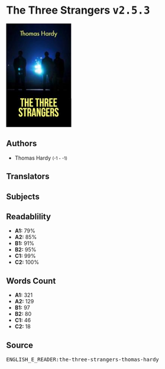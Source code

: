 # The Three Strangers <kbd>v2.5.3</kbd>

![](./cover.medium.jpg "")

## Authors


 - Thomas Hardy <small>(-1 - -1)</small>

## Translators



## Subjects



## Readablility


 - **A1:** 79%
 - **A2:** 85%
 - **B1:** 91%
 - **B2:** 95%
 - **C1:** 99%
 - **C2:** 100%

## Words Count


 - **A1:** 321
 - **A2:** 129
 - **B1:** 97
 - **B2:** 80
 - **C1:** 46
 - **C2:** 18

## Source


<kbd>ENGLISH_E_READER:the-three-strangers-thomas-hardy</kbd>
